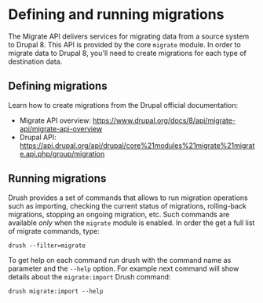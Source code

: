 Defining and running migrations
===============================

The Migrate API delivers services for migrating data from a source system to Drupal 8. This API is provided by the core `migrate` module. In order to migrate data to Drupal 8, you'll need to create migrations for each type of destination data.

Defining migrations
-------------------

Learn how to create migrations from the Drupal official documentation:

* Migrate API overview: https://www.drupal.org/docs/8/api/migrate-api/migrate-api-overview
* Drupal API: https://api.drupal.org/api/drupal/core%21modules%21migrate%21migrate.api.php/group/migration

Running migrations
------------------

Drush provides a set of commands that allows to run migration operations such as importing, checking the current status of migrations, rolling-back migrations, stopping an ongoing migration, etc. Such commands are available *only* when the `migrate` module is enabled. In order the get a full list of migrate commands, type:

    drush --filter=migrate

To get help on each command run drush with the command name as parameter and the `--help` option. For example next command will show details about the `migrate:import` Drush command:

    drush migrate:import --help
